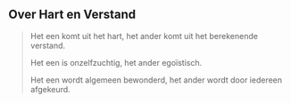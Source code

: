 ## Over Hart en Verstand

>
> Het een komt uit het hart, het ander komt uit het berekenende verstand.
> 
> Het een is onzelfzuchtig, het ander egoïstisch.
> 
> Het een wordt algemeen bewonderd, het ander wordt door iedereen afgekeurd.
> 
